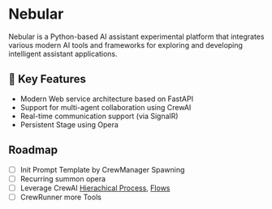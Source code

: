 # Nebular

Nebular is a Python-based AI assistant experimental platform that integrates various modern AI tools and frameworks for exploring and developing intelligent assistant applications.

## 🌟 Key Features

- Modern Web service architecture based on FastAPI
- Support for multi-agent collaboration using CrewAI
- Real-time communication support (via SignalR)
- Persistent Stage using Opera

## Roadmap

- [ ] Init Prompt Template by CrewManager Spawning
- [ ] Recurring summon opera
- [ ] Leverage CrewAI [Hierachical Process](https://docs.crewai.com/how-to/hierarchical-process), [Flows](https://docs.crewai.com/concepts/flows)
- [ ] CrewRunner more Tools
